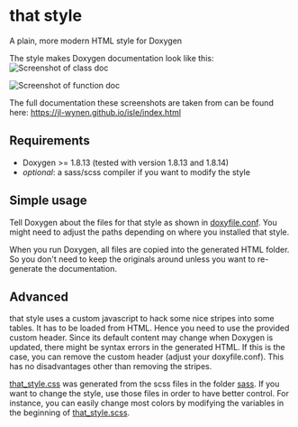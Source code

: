 # that style
A plain, more modern HTML style for Doxygen

The style makes Doxygen documentation look like this:
![Screenshot of class doc](/screenshots/screenshot_class.png?raw=true "Screenshot of a class documentation")

![Screenshot of function doc](/screenshots/screenshot_function.png?raw=true "Screenshot of a function documentation")

The full documentation these screenshots are taken from can be found here: https://jl-wynen.github.io/isle/index.html

## Requirements
- Doxygen >= 1.8.13 (tested with version 1.8.13 and 1.8.14)
- *optional*: a sass/scss compiler if you want to modify the style

## Simple usage
Tell Doxygen about the files for that style as shown in [doxyfile.conf](doxyfile.conf). You might need to adjust the
paths depending on where you installed that style.

When you run Doxygen, all files are copied into the generated HTML folder. So you don't need to keep the originals around
unless you want to re-generate the documentation.

## Advanced
that style uses a custom javascript to hack some nice stripes into some tables. It has to be loaded from HTML. Hence you need
to use the provided custom header. Since its default content may change when Doxygen is updated, there might be syntax errors in
the generated HTML. If this is the case, you can remove the custom header (adjust your doxyfile.conf). This has no
disadvantages other than removing the stripes.

[that_style.css](that_style.css) was generated from the scss files in the folder [sass](sass). If you want to change the style,
use those files in order to have better control. For instance, you can easily change most colors by modifying the variables
in the beginning of [that_style.scss](sass/that_style.scss).
